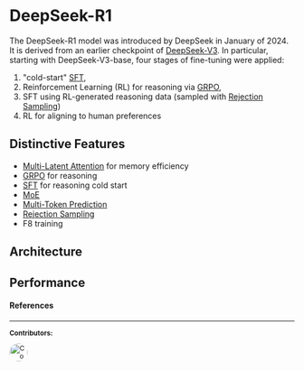 # DeepSeek-R1

The DeepSeek-R1 model was introduced by DeepSeek in January of 2024. It is
derived from an earlier checkpoint of [DeepSeek-V3](../models/deepseek_v3.md).
In particular, starting with DeepSeek-V3-base, four stages of fine-tuning were
applied:

1. "cold-start" [SFT](../llms/fine_tuning/sft.md),
2. Reinforcement Learning (RL) for reasoning via [GRPO](../llms/fine_tuning/grpo.md),
3. SFT using RL-generated reasoning data (sampled with [Rejection Sampling](../llms/misc/rejection_sampling.md))
4. RL for aligning to human preferences

## Distinctive Features

- [Multi-Latent Attention](../llms/architecture/mla.md) for memory efficiency
- [GRPO](../llms/fine_tuning/grpo.md) for reasoning
- [SFT](../llms/fine_tuning/sft.md) for reasoning cold start
- [MoE](../llms/architecture/moe.md)
- [Multi-Token Prediction](../llms/decoding/multi_token_prediction.md)
- [Rejection Sampling](../llms/misc/rejection_sampling.md)
- F8 training

## Architecture

## Performance

#### References <!-- markdownlint-disable-line MD001 -->

<!-- TODO: mdBook preprocessor with custom mustache handler {{ #author }} -->
<!-- markdownlint-disable-file MD033 -->

---

<div class="contributor-footnotes">
<small>

**Contributors:**

<a href="https://github.com/nerdai">
<img src="https://github.com/nerdai.png"
  width="32px" alt="Contributor 1" style="border-radius: 50%">
</a>
</small>

</div>
